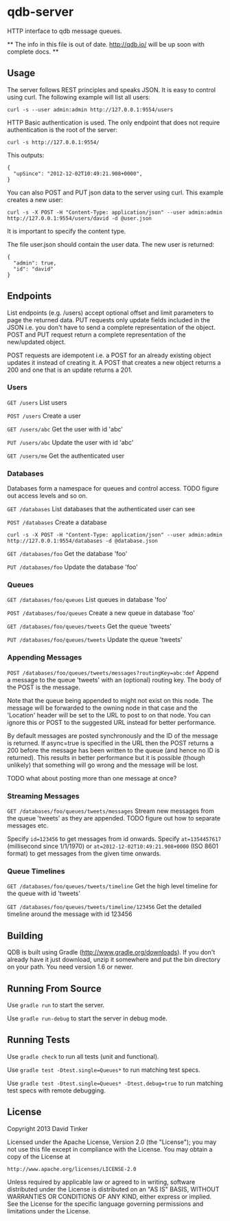 qdb-server
==========

HTTP interface to qdb message queues.

** The info in this file is out of date. http://qdb.io/ will be up soon with complete docs. **

Usage
-----

The server follows REST principles and speaks JSON. It is easy to control using curl. The following example will list
all users:

    curl -s --user admin:admin http://127.0.0.1:9554/users

HTTP Basic authentication is used. The only endpoint that does not require authentication is the root of the server:

    curl -s http://127.0.0.1:9554/

This outputs:

    {
      "upSince": "2012-12-02T10:49:21.908+0000",
    }

You can also POST and PUT json data to the server using curl. This example creates a new user:

    curl -s -X POST -H "Content-Type: application/json" --user admin:admin http://127.0.0.1:9554/users/david -d @user.json

It is important to specify the content type.

The file user.json should contain the user data. The new user is returned:

    {
      "admin": true,
      "id": "david"
    }


Endpoints
---------

List endpoints (e.g. /users) accept optional offset and limit parameters to page the returned data. PUT requests
only update fields included in the JSON i.e. you don't have to send a complete representation of the object. POST
and PUT request return a complete representation of the new/updated object.

POST requests are idempotent i.e. a POST for an already existing object updates it instead of creating it. A POST
that creates a new object returns a 200 and one that is an update returns a 201.


### Users ###

`GET /users` List users

`POST /users` Create a user

`GET /users/abc` Get the user with id 'abc'

`PUT /users/abc` Update the user with id 'abc'

`GET /users/me` Get the authenticated user


### Databases ###

Databases form a namespace for queues and control access. TODO figure out access levels and so on.

`GET /databases` List databases that the authenticated user can see

`POST /databases` Create a database

    curl -s -X POST -H "Content-Type: application/json" --user admin:admin http://127.0.0.1:9554/databases -d @database.json

`GET /databases/foo` Get the database 'foo'

`PUT /databases/foo` Update the database 'foo'


### Queues ###

`GET /databases/foo/queues` List queues in database 'foo'

`POST /databases/foo/queues` Create a new queue in database 'foo'

`GET /databases/foo/queues/tweets` Get the queue 'tweets'

`PUT /databases/foo/queues/tweets` Update the queue 'tweets'


### Appending Messages ###

`POST /databases/foo/queues/tweets/messages?routingKey=abc:def` Append a message to the queue 'tweets' with an (optional)
routing key. The body of the POST is the message.

Note that the queue being appended to might not exist on this node. The message will be forwarded to the owning
node in that case and the 'Location' header will be set to the URL to post to on that node. You can ignore this or
POST to the suggested URL instead for better performance.

By default messages are posted synchronously and the ID of the message is returned. If async=true is specified in
the URL then the POST returns a 200 before the message has been written to the queue (and hence no ID is returned).
This results in better performance but it is possible (though unlikely) that something will go wrong and the message
will be lost.

TODO what about posting more than one message at once?


### Streaming Messages ###

`GET /databases/foo/queues/tweets/messages` Stream new messages from the queue 'tweets' as they are appended.
TODO figure out how to separate messages etc.

Specify `id=123456` to get messages from id onwards. Specify `at=1354457617` (millisecond since 1/1/1970) or
`at=2012-12-02T10:49:21.908+0000` (ISO 8601 format) to get messages from the given time onwards.


### Queue Timelines ###

`GET /databases/foo/queues/tweets/timeline` Get the high level timeline for the queue with id 'tweets'

`GET /databases/foo/queues/tweets/timeline/123456` Get the detailed timeline around the message with id 123456


Building
--------

QDB is built using Gradle (http://www.gradle.org/downloads). If you don't already have it just download, unzip
it somewhere and put the bin directory on your path. You need version 1.6 or newer.

Running From Source
-------------------

Use `gradle run` to start the server.

Use `gradle run-debug` to start the server in debug mode.


Running Tests
-------------

Use `gradle check` to run all tests (unit and functional).

Use `gradle test -Dtest.single=Queues*` to run matching test specs.

Use `gradle test -Dtest.single=Queues* -Dtest.debug=true` to run matching test specs with remote debugging.


License
-------

Copyright 2013 David Tinker

Licensed under the Apache License, Version 2.0 (the "License");
you may not use this file except in compliance with the License.
You may obtain a copy of the License at

    http://www.apache.org/licenses/LICENSE-2.0

Unless required by applicable law or agreed to in writing, software
distributed under the License is distributed on an "AS IS" BASIS,
WITHOUT WARRANTIES OR CONDITIONS OF ANY KIND, either express or implied.
See the License for the specific language governing permissions and
limitations under the License.
